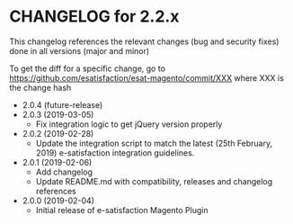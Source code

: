 CHANGELOG for 2.2.x
===================

This changelog references the relevant changes (bug and security fixes) done in all versions (major and minor)

To get the diff for a specific change, go to https://github.com/esatisfaction/esat-magento/commit/XXX where XXX is the change hash

* 2.0.4 (future-release)
* 2.0.3 (2019-03-05)
  * Fix integration logic to get jQuery version properly
* 2.0.2 (2019-02-28)
  * Update the integration script to match the latest (25th February, 2019) e-satisfaction integration guidelines.
* 2.0.1 (2019-02-06)
  * Add changelog
  * Update README.md with compatibility, releases and changelog references
* 2.0.0 (2019-02-04)
  * Initial release of e-satisfaction Magento Plugin

